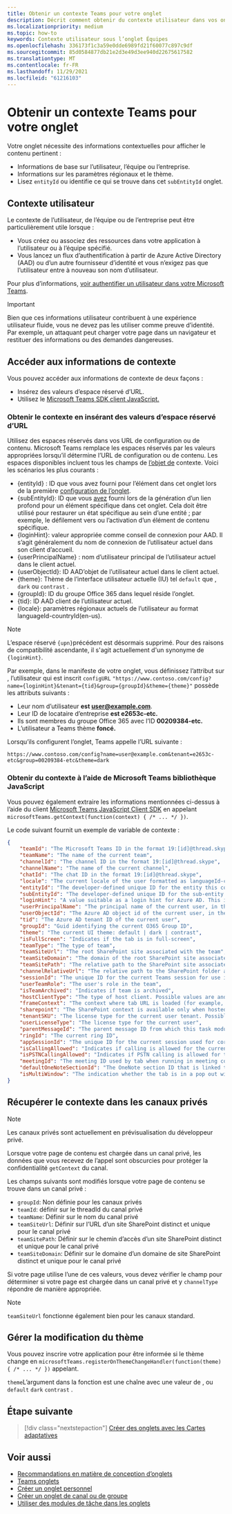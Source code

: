 ```yaml
---
title: Obtenir un contexte Teams pour votre onglet
description: Décrit comment obtenir du contexte utilisateur dans vos onglets
ms.localizationpriority: medium
ms.topic: how-to
keywords: Contexte utilisateur sous l’onglet Équipes
ms.openlocfilehash: 336173f1c3a59e0dde6989fd21f60077c897c9df
ms.sourcegitcommit: 85d0584877db21e2d3e49d3ee940d22675617582
ms.translationtype: MT
ms.contentlocale: fr-FR
ms.lasthandoff: 11/29/2021
ms.locfileid: "61216103"
---
```

# <a name="get-context-for-your-tab"></a>Obtenir un contexte Teams pour votre onglet

Votre onglet nécessite des informations contextuelles pour afficher le contenu pertinent :

* Informations de base sur l’utilisateur, l’équipe ou l’entreprise.
* Informations sur les paramètres régionaux et le thème.
* Lisez `entityId` ou identifie ce qui se trouve dans cet `subEntityId` onglet.

## <a name="user-context"></a>Contexte utilisateur

Le contexte de l’utilisateur, de l’équipe ou de l’entreprise peut être particulièrement utile lorsque :

* Vous créez ou associez des ressources dans votre application à l’utilisateur ou à l’équipe spécifié.
* Vous lancez un flux d’authentification à partir de Azure Active Directory (AAD) ou d’un autre fournisseur d’identité et vous n’exigez pas que l’utilisateur entre à nouveau son nom d’utilisateur. 

Pour plus d’informations, [voir authentifier un utilisateur dans votre Microsoft Teams](~/concepts/authentication/authentication.md).

> [!IMPORTANT]
> Bien que ces informations utilisateur contribuent à une expérience utilisateur fluide, vous ne devez pas les utiliser comme preuve d’identité.  Par exemple, un attaquant peut charger votre page dans un navigateur et restituer des informations ou des demandes dangereuses.

## <a name="access-context-information"></a>Accéder aux informations de contexte

Vous pouvez accéder aux informations de contexte de deux façons :

* Insérez des valeurs d’espace réservé d’URL.
* Utilisez le [Microsoft Teams SDK client JavaScript.](/javascript/api/overview/msteams-client)

### <a name="get-context-by-inserting-url-placeholder-values"></a>Obtenir le contexte en insérant des valeurs d’espace réservé d’URL

Utilisez des espaces réservés dans vos URL de configuration ou de contenu. Microsoft Teams remplace les espaces réservés par les valeurs appropriées lorsqu’il détermine l’URL de configuration ou de contenu. Les espaces disponibles incluent tous les champs de [l’objet de](/javascript/api/@microsoft/teams-js/microsoftteams.context?view=msteams-client-js-latest&preserve-view=true) contexte. Voici les scénarios les plus courants :

* {entityId} : ID que vous avez fourni pour l’élément dans cet onglet lors de la première [configuration de l’onglet](~/tabs/how-to/create-tab-pages/configuration-page.md).
* {subEntityId}: ID que vous [avez](~/concepts/build-and-test/deep-links.md) fourni lors de la génération d’un lien profond pour un élément spécifique dans cet onglet. Cela doit être utilisé pour restaurer un état spécifique au sein d’une entité ; par exemple, le défilement vers ou l’activation d’un élément de contenu spécifique.
* {loginHint}: valeur appropriée comme conseil de connexion pour AAD. Il s’agit généralement du nom de connexion de l’utilisateur actuel dans son client d’accueil.
* {userPrincipalName} : nom d’utilisateur principal de l’utilisateur actuel dans le client actuel.
* {userObjectId}: ID AAD’objet de l’utilisateur actuel dans le client actuel.
* {theme}: Thème de l’interface utilisateur actuelle (IU) tel `default` que , `dark` ou `contrast` .
* {groupId}: ID du groupe Office 365 dans lequel réside l’onglet.
* {tid}: ID AAD client de l’utilisateur actuel.
* {locale}: paramètres régionaux actuels de l’utilisateur au format languageId-countryId(en-us).

> [!NOTE]
> L’espace réservé `{upn}`précédent est désormais supprimé. Pour des raisons de compatibilité ascendante, il s'agit actuellement d'un synonyme de `{loginHint}`.

Par exemple, dans le manifeste de votre onglet, vous définissez l’attribut sur , l’utilisateur qui est inscrit `configURL` `"https://www.contoso.com/config?name={loginHint}&tenant={tid}&group={groupId}&theme={theme}"` possède les attributs suivants :

* Leur nom d’utilisateur **est user@example.com**.
* Leur ID de locataire d’entreprise **est e2653c-etc.**
* Ils sont membres du groupe Office 365 avec l’ID **00209384-etc.**
* L’utilisateur a Teams thème **foncé.**

Lorsqu’ils configurent l’onglet, Teams appelle l’URL suivante :

`https://www.contoso.com/config?name=user@example.com&tenant=e2653c-etc&group=00209384-etc&theme=dark`

### <a name="get-context-by-using-the-microsoft-teams-javascript-library"></a>Obtenir du contexte à l’aide de Microsoft Teams bibliothèque JavaScript

Vous pouvez également extraire les informations mentionnées ci-dessus à l’aide du client [Microsoft Teams JavaScript Client SDK](/javascript/api/overview/msteams-client) en appelant `microsoftTeams.getContext(function(context) { /* ... */ })`.

Le code suivant fournit un exemple de variable de contexte :

```json
{
    "teamId": "The Microsoft Teams ID in the format 19:[id]@thread.skype",
    "teamName": "The name of the current team",
    "channelId": "The channel ID in the format 19:[id]@thread.skype",
    "channelName": "The name of the current channel",
    "chatId": "The chat ID in the format 19:[id]@thread.skype",
    "locale": "The current locale of the user formatted as languageId-countryId (for example, en-us)",
    "entityId": "The developer-defined unique ID for the entity this content points to",
    "subEntityId": "The developer-defined unique ID for the sub-entity this content points to",
    "loginHint": "A value suitable as a login hint for Azure AD. This is usually the login name of the current user, in their home tenant",
    "userPrincipalName": "The principal name of the current user, in the current tenant",
    "userObjectId": "The Azure AD object id of the current user, in the current tenant",
    "tid": "The Azure AD tenant ID of the current user",
    "groupId": "Guid identifying the current O365 Group ID",
    "theme": "The current UI theme: default | dark | contrast",
    "isFullScreen": "Indicates if the tab is in full-screen",
    "teamType": "The type of team",
    "teamSiteUrl": "The root SharePoint site associated with the team",
    "teamSiteDomain": "The domain of the root SharePoint site associated with the team",
    "teamSitePath": "The relative path to the SharePoint site associated with the team",
    "channelRelativeUrl": "The relative path to the SharePoint folder associated with the channel",
    "sessionId": "The unique ID for the current Teams session for use in correlating telemetry data",
    "userTeamRole": "The user's role in the team",
    "isTeamArchived": "Indicates if team is archived",
    "hostClientType": "The type of host client. Possible values are android, ios, web, desktop, rigel",
    "frameContext": "The context where tab URL is loaded (for example, content, task, setting, remove, sidePanel)",
    "sharepoint": "The SharePoint context is available only when hosted in SharePoint",
    "tenantSKU": "The license type for the current user tenant. Possible values are enterprise, free, edu, unknown",
    "userLicenseType": "The license type for the current user",
    "parentMessageId": "The parent message ID from which this task module is launched",
    "ringId": "The current ring ID",
    "appSessionId": "The unique ID for the current session used for correlating telemetry data",
    "isCallingAllowed": "Indicates if calling is allowed for the current logged in user",
    "isPSTNCallingAllowed": "Indicates if PSTN calling is allowed for the current logged in user",
    "meetingId": "The meeting ID used by tab when running in meeting context",
    "defaultOneNoteSectionId": "The OneNote section ID that is linked to the channel",
    "isMultiWindow": "The indication whether the tab is in a pop out window"
}
```

## <a name="retrieve-context-in-private-channels"></a>Récupérer le contexte dans les canaux privés

> [!Note]
> Les canaux privés sont actuellement en prévisualisation du développeur privé.

Lorsque votre page de contenu est chargée dans un canal privé, les données que vous recevez de l’appel sont obscurcies pour protéger la confidentialité `getContext` du canal. 

Les champs suivants sont modifiés lorsque votre page de contenu se trouve dans un canal privé :

* `groupId`: Non définie pour les canaux privés
* `teamId`: définir sur le threadId du canal privé
* `teamName`: Définir sur le nom du canal privé
* `teamSiteUrl`: Définir sur l’URL d’un site SharePoint distinct et unique pour le canal privé
* `teamSitePath`: Définir sur le chemin d’accès d’un site SharePoint distinct et unique pour le canal privé
* `teamSiteDomain`: Définir sur le domaine d’un domaine de site SharePoint distinct et unique pour le canal privé

Si votre page utilise l’une de ces valeurs, vous devez vérifier le champ pour déterminer si votre page est chargée dans un canal privé et y `channelType` répondre de manière appropriée.

> [!Note]
> `teamSiteUrl` fonctionne également bien pour les canaux standard.

## <a name="handle-theme-change"></a>Gérer la modification du thème

Vous pouvez inscrire votre application pour être informée si le thème change en `microsoftTeams.registerOnThemeChangeHandler(function(theme) { /* ... */ })` appelant.

`theme`L’argument dans la fonction est une chaîne avec une valeur de , ou `default` `dark` `contrast` .

## <a name="next-step"></a>Étape suivante

> [!div class="nextstepaction"]
> [Créer des onglets avec les Cartes adaptatives](~/tabs/how-to/build-adaptive-card-tabs.md)

## <a name="see-also"></a>Voir aussi

* [Recommandations en matière de conception d’onglets](../../tabs/design/tabs.md)
* [Teams onglets](~/tabs/what-are-tabs.md)
* [Créer un onglet personnel](~/tabs/how-to/create-personal-tab.md)
* [Créer un onglet de canal ou de groupe](~/tabs/how-to/create-channel-group-tab.md)
* [Utiliser des modules de tâche dans les onglets](~/task-modules-and-cards/task-modules/task-modules-tabs.md)